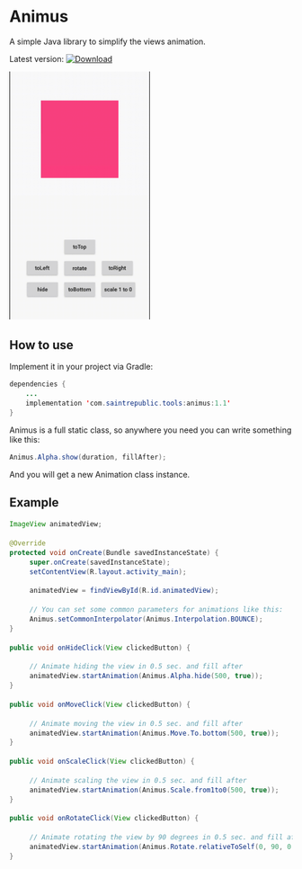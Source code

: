 # Animus
A simple Java library to simplify the views animation.

Latest version: [ ![Download](https://api.bintray.com/packages/saintrepublic/Tools/animus/images/download.svg) ](https://bintray.com/saintrepublic/Tools/animus/_latestVersion)

<img src="https://github.com/SaintRepublic/Assets/blob/master/Samples/animus.gif" width="250">

## How to use
Implement it in your project via Gradle:
```java
dependencies {
    ...
    implementation 'com.saintrepublic.tools:animus:1.1'
}
```

Animus is a full static class, so anywhere you need you can write something like this:
```java
Animus.Alpha.show(duration, fillAfter);
```
And you will get a new Animation class instance.

## Example
```java
ImageView animatedView;

@Override
protected void onCreate(Bundle savedInstanceState) {
     super.onCreate(savedInstanceState);
     setContentView(R.layout.activity_main);

     animatedView = findViewById(R.id.animatedView);

     // You can set some common parameters for animations like this:
     Animus.setCommonInterpolator(Animus.Interpolation.BOUNCE);
}

public void onHideClick(View clickedButton) {
     
     // Animate hiding the view in 0.5 sec. and fill after
     animatedView.startAnimation(Animus.Alpha.hide(500, true));
}

public void onMoveClick(View clickedButton) {
     
     // Animate moving the view in 0.5 sec. and fill after
     animatedView.startAnimation(Animus.Move.To.bottom(500, true));
}

public void onScaleClick(View clickedButton) {
     
     // Animate scaling the view in 0.5 sec. and fill after
     animatedView.startAnimation(Animus.Scale.from1to0(500, true));
}

public void onRotateClick(View clickedButton) {
     
     // Animate rotating the view by 90 degrees in 0.5 sec. and fill after
     animatedView.startAnimation(Animus.Rotate.relativeToSelf(0, 90, 0.5f, 0.5f, 500, true));
}
```
